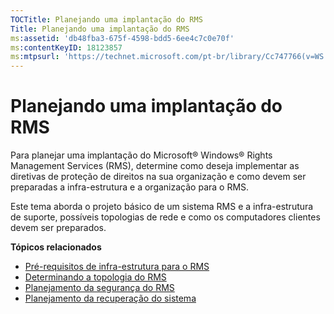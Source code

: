 ```yaml
---
TOCTitle: Planejando uma implantação do RMS
Title: Planejando uma implantação do RMS
ms:assetid: 'db48fba3-675f-4598-bdd5-6ee4c7c0e70f'
ms:contentKeyID: 18123857
ms:mtpsurl: 'https://technet.microsoft.com/pt-br/library/Cc747766(v=WS.10)'
---
```


Planejando uma implantação do RMS
=================================

Para planejar uma implantação do Microsoft® Windows® Rights Management Services (RMS), determine como deseja implementar as diretivas de proteção de direitos na sua organização e como devem ser preparadas a infra-estrutura e a organização para o RMS.

Este tema aborda o projeto básico de um sistema RMS e a infra-estrutura de suporte, possíveis topologias de rede e como os computadores clientes devem ser preparados.

**Tópicos relacionados**

-   [Pré-requisitos de infra-estrutura para o RMS](https://technet.microsoft.com/a132ed26-77e7-4061-9850-8dd246cee2b9)
-   [Determinando a topologia do RMS](https://technet.microsoft.com/bf516f7d-b3a1-4e7f-971f-bfab1db41812)
-   [Planejamento da segurança do RMS](https://technet.microsoft.com/eb0fa784-1246-44aa-be31-2c332db7d09c)
-   [Planejamento da recuperação do sistema](https://technet.microsoft.com/a7779ffd-7a94-4e13-b846-0ffd00608e02)
